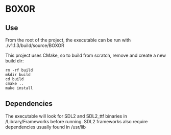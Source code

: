# B0X0R

## Use

From the root of the project, the executable can be run with ./v1.1.3/build/source/BOXOR

This project uses CMake, so to build from scratch, remove and create a new build dir:

```
rm -rf build
mkdir build
cd build
cmake ..
make install
```

## Dependencies

The executable will look for SDL2 and SDL2_ttf binaries in /Library/Frameworks before running. SDL2 frameworks also require dependencies usually found in /usr/lib

